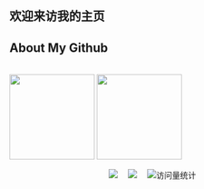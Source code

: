 ## 欢迎来访我的主页


## About My Github

<br/> 
<div align="left">
<img height='150' src="https://github-readme-stats.vercel.app/api/top-langs/?username=donkingliang&layout=compact&langs_count=8&theme=cobalt" align="center" />
<img height='150' src="https://github-readme-stats.vercel.app/api?username=donkingliang&show_icons=true&theme=cobalt" align="center" />
</div> 

</br>
<div align="center">
    <a href="https://juejin.cn/user/3896324936446030/posts"><img src="https://img.shields.io/badge/Website-掘金-blue" /></a>&emsp;
<!--     <a href="https://twitter.com/sun0225SUN/"><img src="https://img.shields.io/badge/Twitter-推特-blue" /></a>&emsp; -->
<!--     <a href="https://www.youtube.com/@sun0225SUN"><img src="https://img.shields.io/badge/YouTube-油管-c32136" /></a>&emsp; -->
<!--     <a href="https://box.sunguoqi.com/weixin_mp"><img src="https://img.shields.io/badge/WeChat-微信-07c160" /></a>&emsp; -->
    <a href="https://www.jianshu.com/u/61b2c7641d67"><img src="https://img.shields.io/badge/jianshu-简书-ff69b4" /></a>&emsp;
<!--     <a href="https://blog.csdn.net/weixin_50915462/"><img src="https://img.shields.io/badge/CSDN-论坛-c32136" /></a>&emsp; -->
<!--     <a href="https://www.zhihu.com/people/sunguoqi/"><img src="https://img.shields.io/badge/Zhihu-知乎-blue" /></a>&emsp; -->
    <!-- visitor statistics logo 访客数统计徽标 -->
    <img src="https://komarev.com/ghpvc/?username=donkingliang&label=Views&color=0e75b6&style=flat" alt="访问量统计" />
<!--      <img src="https://visitor-badge.glitch.me/badge?page_id=sun0225SUN" alt="访客统计" /> -->
  </div>
</br>
